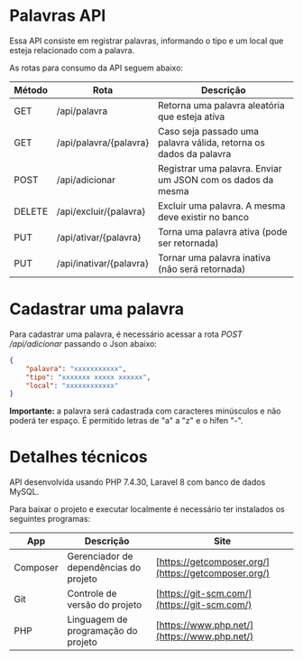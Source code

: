 # Palavras API

Essa API consiste em registrar palavras, informando o tipo e um local que esteja relacionado com a palavra.

As rotas para consumo da API seguem abaixo:

Método | Rota | Descrição
---|---|----
GET | /api/palavra | Retorna uma palavra aleatória que esteja ativa
GET | /api/palavra/{palavra} | Caso seja passado uma palavra válida, retorna os dados da palavra
POST | /api/adicionar | Registrar uma palavra. Enviar um JSON com os dados da mesma
DELETE | /api/excluir/{palavra} | Excluir uma palavra. A mesma deve existir no banco
PUT | /api/ativar/{palavra} | Torna uma palavra ativa (pode ser retornada)
PUT | /api/inativar/{palavra} | Tornar uma palavra inativa (não será retornada)

# Cadastrar uma palavra

Para cadastrar uma palavra, é necessário acessar a rota <i>POST /api/adicionar</i> passando o Json abaixo:

```JSON
{
    "palavra": "xxxxxxxxxxx",
    "tipo": "xxxxxxx xxxxx xxxxxx",
    "local": "xxxxxxxxxxxx"
}
```

<b>Importante:</b> a palavra será cadastrada com caracteres minúsculos e não poderá ter espaço. É permitido letras de "a" a "z" e o hífen "-".

# Detalhes técnicos

API desenvolvida usando PHP 7.4.30, Laravel 8 com banco de dados MySQL.

Para baixar o projeto e executar localmente é necessário ter instalados os seguintes programas:

App | Descrição | Site
----|----|----
Composer | Gerenciador de dependências do projeto | [https://getcomposer.org/](https://getcomposer.org/)
Git | Controle de versão do projeto | [https://git-scm.com/](https://git-scm.com/)
PHP | Linguagem de programação do projeto | [https://www.php.net/](https://www.php.net/)

